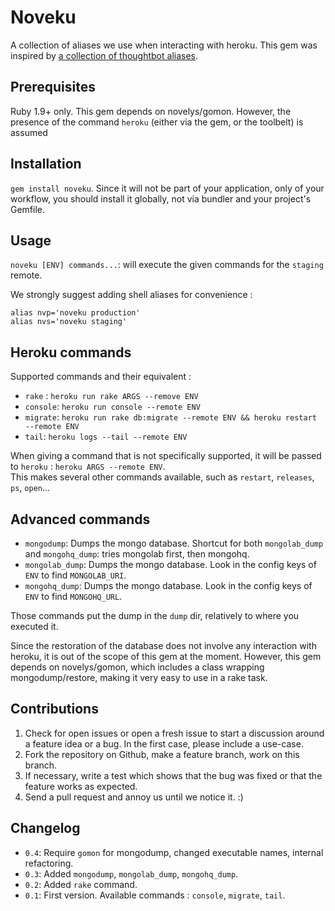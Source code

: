 # Noveku

A collection of aliases we use when interacting with heroku.
This gem was inspired by [a collection of thoughtbot aliases](https://github.com/thoughtbot/dotfiles/commit/86494030441e88ef9c2e2ceaa00a4da82023e445).

## Prerequisites

Ruby 1.9+ only. This gem depends on novelys/gomon. However, the presence of the command `heroku` (either via the gem, or the toolbelt) is assumed

## Installation

`gem install noveku`. Since it will not be part of your application, only of your workflow,
you should install it globally, not via bundler and your project's Gemfile.

## Usage

`noveku [ENV] commands...`: will execute the given commands for the `staging` remote.

We strongly suggest adding shell aliases for convenience :

```shell
alias nvp='noveku production'
alias nvs='noveku staging'
```

## Heroku commands

Supported commands and their equivalent : 

* `rake` : `heroku run rake ARGS --remove ENV`
* `console`: `heroku run console --remote ENV`
* `migrate`: `heroku run rake db:migrate --remote ENV && heroku restart --remote ENV`
* `tail`: `heroku logs --tail --remote ENV`

When giving a command that is not specifically supported, it will be passed to `heroku` : `heroku ARGS --remote ENV`.  
This makes several other commands available, such as `restart`, `releases`, `ps`, `open`...

## Advanced commands

* `mongodump`: Dumps the mongo database. Shortcut for both `mongolab_dump` and `mongohq_dump`: tries mongolab first, then mongohq.
* `mongolab_dump`: Dumps the mongo database. Look in the config keys of `ENV` to find `MONGOLAB_URI`.
* `mongohq_dump`: Dumps the mongo database. Look in the config keys of `ENV` to find `MONGOHQ_URL`.

Those commands put the dump in the `dump` dir, relatively to where you executed it.

Since the restoration of the database does not involve any interaction with heroku, it is out of the scope of this gem at the moment. However, this gem depends on novelys/gomon, which includes a class wrapping mongodump/restore, making it very easy to use in a rake task.

## Contributions

1. Check for open issues or open a fresh issue to start a discussion around a feature idea or a bug. In the first case, please include a use-case.
2. Fork the repository on Github, make a feature branch, work on this branch.
3. If necessary, write a test which shows that the bug was fixed or that the feature works as expected.
4. Send a pull request and annoy us until we notice it. :)

## Changelog

* `0.4`: Require `gomon` for mongodump, changed executable names, internal refactoring.
* `0.3`: Added `mongodump`, `mongolab_dump`, `mongohq_dump`.
* `0.2`: Added `rake` command.
* `0.1`: First version. Available commands : `console`, `migrate`, `tail`.
